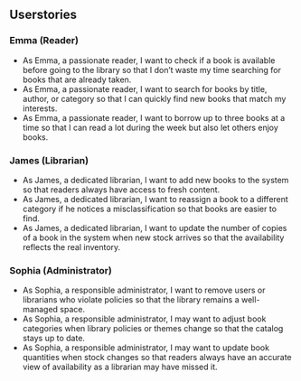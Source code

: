 ## Userstories

### Emma (Reader)

- As Emma, a passionate reader, I want to check if a book is available before going to the library so that I don’t waste my time searching for books that are already taken.
- As Emma, a passionate reader, I want to search for books by title, author, or category so that I can quickly find new books that match my interests.
- As Emma, a passionate reader, I want to borrow up to three books at a time so that I can read a lot during the week but also let others enjoy books.

### James (Librarian)

- As James, a dedicated librarian, I want to add new books to the system so that readers always have access to fresh content.
- As James, a dedicated librarian, I want to reassign a book to a different category if he notices a misclassification so that books are easier to find.
- As James, a dedicated librarian, I want to update the number of copies of a book in the system when new stock arrives so that the availability reflects the real inventory.

### Sophia (Administrator)

- As Sophia, a responsible administrator, I want to remove users or librarians who violate policies so that the library remains a well-managed space.
- As Sophia, a responsible administrator, I may want to adjust book categories when library policies or themes change so that the catalog stays up to date.
- As Sophia, a responsible administrator, I may want to update book quantities when stock changes so that readers always have an accurate view of availability as a librarian may have missed it.
